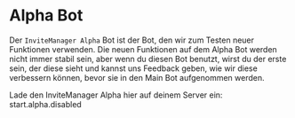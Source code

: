 # Alpha Bot

Der `InviteManager Alpha` Bot ist der Bot, den wir zum Testen neuer Funktionen verwenden. Die neuen Funktionen auf dem Alpha Bot werden nicht immer stabil sein, aber wenn du diesen Bot benutzt, wirst du der erste sein, der diese sieht und kannst uns Feedback geben, wie wir diese verbessern können, bevor sie in den Main Bot aufgenommen werden.

Lade den InviteManager Alpha hier auf deinem Server ein: start.alpha.disabled
